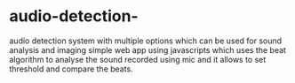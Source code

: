 # audio-detection-
audio detection system with multiple options which can be used for sound analysis and imaging
simple web app using javascripts which uses the beat algorithm to analyse the sound recorded using mic and it allows to set threshold and compare the beats.

